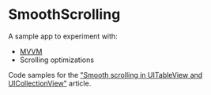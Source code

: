 SmoothScrolling
===============

A sample app to experiment with:
- [MVVM](https://www.objc.io/issues/13-architecture/mvvm/)
- Scrolling optimizations

Code samples for the ["Smooth scrolling in UITableView and UICollectionView"](https://medium.com/capital-one-developers/smooth-scrolling-in-uitableview-and-uicollectionview-a012045d77f) article.
